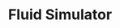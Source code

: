 ---
title: Fluid Simulator
order: -1
description: A browser-based sandbox that lets you paint color and force into an incompressible fluid in real time. Built with p5.js.   
highlight: fluid
links:
  - label: GitHub
    href: https://github.com/nlannon27/p5.js-Fluid-Simulator
    icon: tabler:brand-github
---